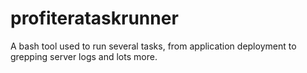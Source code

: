 profiterataskrunner
===================

A bash tool used to run several tasks, from application deployment to grepping server logs and lots more.
